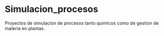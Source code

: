 # Simulacion_procesos
Proyectos de simulacion de procesos tanto quimicos como de gestion de materia en plantas.
